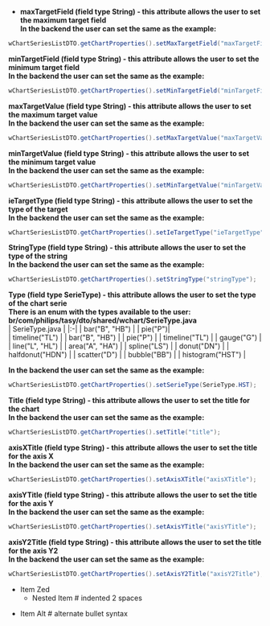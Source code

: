 - **maxTargetField (field type String) - this attribute allows the user to set the maximum target field**<br>
**In the backend the user can set the same as the example:**
```java I'm tab B
wChartSeriesListDTO.getChartProperties().setMaxTargetField("maxTargetField");
```
**minTargetField (field type String) - this attribute allows the user to set the minimum target field**<br>
**In the backend the user can set the same as the example:**
```java I'm tab B
wChartSeriesListDTO.getChartProperties().setMinTargetField("minTargetField");
```
**maxTargetValue (field type String) - this attribute allows the user to set the maximum target value**<br>
**In the backend the user can set the same as the example:**
```java I'm tab B
wChartSeriesListDTO.getChartProperties().setMaxTargetValue("maxTargetValue");
```
**minTargetValue (field type String) - this attribute allows the user to set the minimum target value**<br>
**In the backend the user can set the same as the example:**
```java I'm tab B
wChartSeriesListDTO.getChartProperties().setMinTargetValue("minTargetValue");
```
**ieTargetType (field type String) - this attribute allows the user to set the type of the target**<br>
**In the backend the user can set the same as the example:**
```java I'm tab B
wChartSeriesListDTO.getChartProperties().setIeTargetType("ieTargetType");
```
**StringType (field type String) - this attribute allows the user to set the type of the string**<br>
**In the backend the user can set the same as the example:**
```java I'm tab B
wChartSeriesListDTO.getChartProperties().setStringType("stringType");
```
**Type (field type SerieType) - this attribute allows the user to set the type of the chart serie**<br>
**There is an enum with the types available to the user: br/com/philips/tasy/dto/shared/wchart/SerieType.java**<br>
| SerieType.java | 
|:-|
| bar("B", "HB") | 
| pie("P")|  
| timeline("TL") | 
| bar("B", "HB") | 
| pie("P") | 
| timeline("TL") | 
| gauge("G") | 
| line("L", "HL") | 
| area("A", "HA") | 
| spline("LS") | 
| donut("DN") | 
| halfdonut("HDN") | 
| scatter("D") | 
| bubble("BB") | 
| histogram("HST") | 

**In the backend the user can set the same as the example:**
```java I'm tab B
wChartSeriesListDTO.getChartProperties().setSerieType(SerieType.HST);
```
**Title (field type String) - this attribute allows the user to set the title for the chart**<br>
**In the backend the user can set the same as the example:**
```java I'm tab B
wChartSeriesListDTO.getChartProperties().setTitle("title");
```
**axisXTitle (field type String) - this attribute allows the user to set the title for the axis X**<br>
**In the backend the user can set the same as the example:**
```java I'm tab B
wChartSeriesListDTO.getChartProperties().setAxisXTitle("axisXTitle");
```
**axisYTitle (field type String) - this attribute allows the user to set the title for the axis Y**<br>
**In the backend the user can set the same as the example:**
```java I'm tab B
wChartSeriesListDTO.getChartProperties().setAxisYTitle("axisYTitle");
```
**axisY2Title (field type String) - this attribute allows the user to set the title for the axis Y2**<br>
**In the backend the user can set the same as the example:**
```java I'm tab B
wChartSeriesListDTO.getChartProperties().setAxisY2Title("axisY2Title");
```
- Item Zed
  - Nested Item # indented 2 spaces
* Item Alt      # alternate bullet syntax
